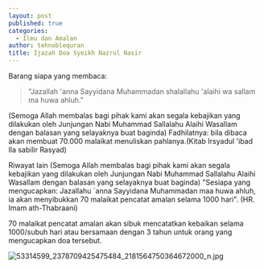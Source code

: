 ```yaml
---
layout: post
published: true
categories:
  - Ilmu dan Amalan
author: tehnoblequran
title: Ijazah Doa Syeikh Nazrul Nasir
---
```

Barang siapa yang membaca: 
> "Jazallah 'anna Sayyidana Muhammadan shalallahu 'alaihi wa sallam ma huwa ahluh."

(Semoga Allah membalas bagi pihak kami akan segala kebajikan yang dilakukan oleh Junjungan Nabi Muhammad Sallalahu Alaihi Wasallam dengan balasan yang selayaknya buat baginda) Fadhilatnya: bila dibaca akan membuat 70.000 malaikat menuliskan pahlanya.(Kitab Irsyadul 'ibad Ila sabilir Rasyad) 

Riwayat lain (Semoga Allah membalas bagi pihak kami akan segala kebajikan yang dilakukan oleh Junjungan Nabi Muhammad Sallalahu Alaihi Wasallam dengan balasan yang selayaknya buat baginda) "Sesiapa yang mengucapkan: Jazallahu `anna Sayyidana Muhammadan maa huwa ahluh, ia akan menyibukkan 70 malaikat pencatat amalan selama 1000 hari". (HR. Imam ath-Thabraani) 

70 malaikat pencatat amalan akan sibuk mencatatkan kebaikan selama 1000/subuh hari atau bersamaan dengan 3 tahun untuk orang yang mengucapkan doa tersebut. 

![53314599_2378709425475484_2181564750364672000_n.jpg]({{site.baseurl}}/images/53314599_2378709425475484_2181564750364672000_n.jpg)
